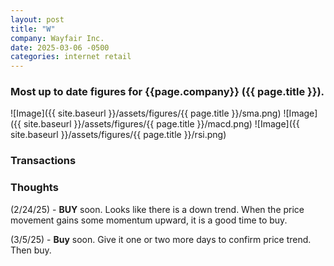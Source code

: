 ```yaml
---
layout: post
title: "W"
company: Wayfair Inc.
date: 2025-03-06 -0500
categories: internet retail
---
```


### Most up to date figures for {{page.company}} ({{ page.title }}).

![Image]({{ site.baseurl }}/assets/figures/{{ page.title }}/sma.png)
![Image]({{ site.baseurl }}/assets/figures/{{ page.title }}/macd.png)
![Image]({{ site.baseurl }}/assets/figures/{{ page.title }}/rsi.png)

### Transactions

### Thoughts
(2/24/25) - **BUY** soon. Looks like there is a down trend. When the price movement gains some momentum upward, it is a good time to buy.

(3/5/25) - **Buy** soon. Give it one or two more days to confirm price trend. Then buy.

